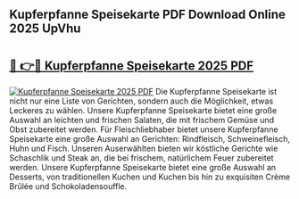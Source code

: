 ## Kupferpfanne Speisekarte PDF Download Online 2025 UpVhu

# <h2><a href="http://gc96na5.nevu.top/?p=Kupferpfanne+Speisekarte">🔗 👉🔴 Kupferpfanne Speisekarte 2025 PDF</a></h2>

[![Kupferpfanne Speisekarte 2025 PDF](https://i.imgur.com/dBaPXMq.png)](http://gc96na5.nevu.top/?p=Kupferpfanne+Speisekarte)
Die Kupferpfanne Speisekarte ist nicht nur eine Liste von Gerichten, sondern auch die Möglichkeit, etwas Leckeres zu wählen. Unsere Kupferpfanne Speisekarte bietet eine große Auswahl an leichten und frischen Salaten, die mit frischem Gemüse und Obst zubereitet werden. Für Fleischliebhaber bietet unsere Kupferpfanne Speisekarte eine große Auswahl an Gerichten: Rindfleisch, Schweinefleisch, Huhn und Fisch. Unseren Auserwählten bieten wir köstliche Gerichte wie Schaschlik und Steak an, die bei frischem, natürlichem Feuer zubereitet werden. Unsere Kupferpfanne Speisekarte bietet eine große Auswahl an Desserts, von traditionellen Kuchen und Kuchen bis hin zu exquisiten Crème Brûlée und Schokoladensouffle.
